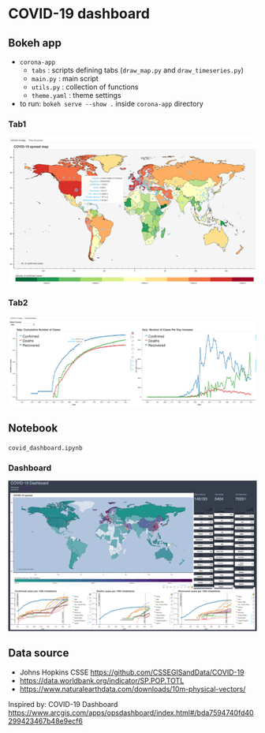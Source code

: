 # COVID-19 dashboard


## Bokeh app

* `corona-app`
    * `tabs` : scripts defining tabs (`draw_map.py` and `draw_timeseries.py`)
    * `main.py` : main script
    * `utils.py` : collection of functions
    * `theme.yaml` : theme settings
* to run: `bokeh serve --show .` inside `corona-app` directory

### Tab1
![Alt text](images/tab1.png?raw=true)

### Tab2
![Alt text](images/tab2.png?raw=true)


## Notebook

`covid_dashboard.ipynb`

### Dashboard
![Alt text](images/COVID-19.png?raw=true)


## Data source 

* Johns Hopkins CSSE https://github.com/CSSEGISandData/COVID-19 
* https://data.worldbank.org/indicator/SP.POP.TOTL
* https://www.naturalearthdata.com/downloads/10m-physical-vectors/

Inspired by: COVID-19 Dashboard https://www.arcgis.com/apps/opsdashboard/index.html#/bda7594740fd40299423467b48e9ecf6

 
